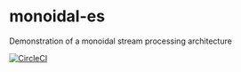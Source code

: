 # monoidal-es
Demonstration of a monoidal stream processing architecture

[![CircleCI](https://circleci.com/gh/goedelsoup/monoidal-es/tree/master.svg?style=svg)](https://circleci.com/gh/goedelsoup/monoidal-es/tree/master)